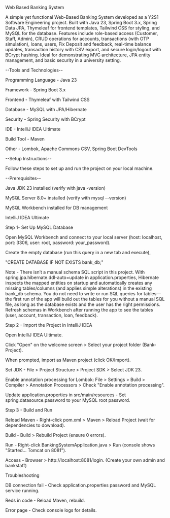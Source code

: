 Web Based Banking System

A simple yet functional Web-Based Banking System developed as a Y2S1 Software Engineering project. Built with Java 23, Spring Boot 3.x, Spring Data JPA, Thymeleaf for frontend templates, Tailwind CSS for styling, and MySQL for the database. Features include role-based access (Customer, Staff, Admin), CRUD operations for accounts, transactions (with OTP simulation), loans, users, Fix Deposit and feedback, real-time balance updates, transaction history with CSV export, and secure login/logout with BCrypt hashing. Ideal for demonstrating MVC architecture, JPA entity management, and basic security in a university setting.

--Tools and Technologies--

Programming Language - Java 23

Framework - Spring Boot 3.x

Frontend - Thymeleaf with Tailwind CSS

Database - MySQL with JPA/Hibernate

Security - Spring Security with BCrypt

IDE - IntelliJ IDEA Ultimate

Build Tool - Maven

Other - Lombok, Apache Commons CSV, Spring Boot DevTools


--Setup Instructions--

Follow these steps to set up and run the project on your local machine.

--Prerequisites--

Java JDK 23 installed (verify with java -version)

MySQL Server 8.0+ installed (verify with mysql --version)

MySQL Workbench installed for DB management

IntelliJ IDEA Ultimate

Step 1- Set Up MySQL Database

Open MySQL Workbench and connect to your local server (host: localhost, port: 3306, user: root, password: your_password).


Create the empty database (run this query in a new tab and execute),

"CREATE DATABASE IF NOT EXISTS bank_db;"

Note - There isn’t a manual schema SQL script in this project. With spring.jpa.hibernate.ddl-auto=update in application.properties, Hibernate inspects the mapped entities on startup and automatically creates any missing tables/columns (and applies simple alterations) in the existing bank_db schema. You do not need to write or run SQL queries for tables—the first run of the app will build out the tables for you without a manual SQL file, as long as the database exists and the user has the right permissions. Refresh schemas in Workbench after running the app to see the tables (user, account, transaction, loan, feedback).


Step 2 - Import the Project in IntelliJ IDEA

Open IntelliJ IDEA Ultimate.

Click "Open" on the welcome screen > Select your project folder (Bank-Project).

When prompted, import as Maven project (click OK/Import).

Set JDK - File > Project Structure > Project SDK > Select JDK 23.

Enable annotation processing for Lombok: File > Settings > Build > Compiler > Annotation Processors > Check "Enable annotation processing".

Update application.properties in src/main/resources - Set spring.datasource.password to your MySQL root password.

Step 3 - Build and Run

Reload Maven - Right-click pom.xml > Maven > Reload Project (wait for dependencies to download).

Build - Build > Rebuild Project (ensure 0 errors).

Run - Right-click BankingSystemApplication.java > Run (console shows "Started... Tomcat on 8081").

Access - Browser > http://localhost:8081/login. (Create your own admin and bankstaff)



Troubleshooting

DB connection fail - Check application.properties password and MySQL service running.

Reds in code - Reload Maven, rebuild.

Error page - Check console logs for details.
